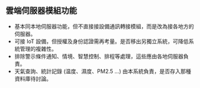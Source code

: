 雲端伺服器模組功能
---

* 基本同本地伺服器功能，但不直接接設備通訊轉接模組，而是改為接各地方的伺服器。
* 可接 IoT 設備，但授權及身份認證需再考量。是否移出另獨立系統，可降低系統管理的複雜性。
* 排除警示條件通知、情境、智慧控制、排程等處理，這些應由各地伺服器負責。
* 天氣查詢、統計記錄 (温度、濕度、PM2.5 ...) 由本系統負責，是否存入那種資料庫待討論。
